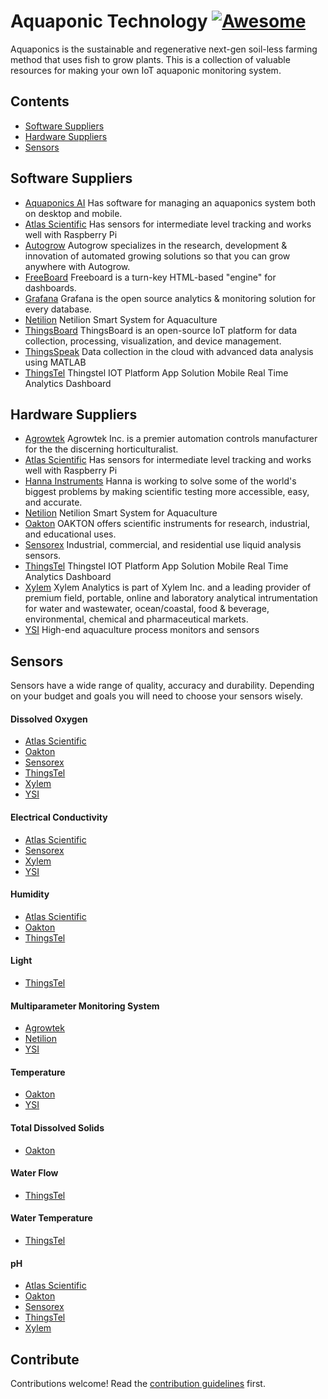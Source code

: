 # Aquaponic Technology [![Awesome](https://awesome.re/badge.svg)](https://awesome.re)

Aquaponics is the sustainable and regenerative next-gen soil-less farming method that uses fish to grow plants.  This is a collection of valuable resources for making your own IoT aquaponic monitoring system.

## Contents

- [Software Suppliers](#software-suppliers)
- [Hardware Suppliers](#hardware-suppliers)
- [Sensors](#sensors)

## Software Suppliers

- [Aquaponics AI](https://aquaponics.ai) Has software for managing an aquaponics system both on desktop and mobile.
- [Atlas Scientific](https://atlas-scientific.com) Has sensors for intermediate level tracking and works well with Raspberry Pi
- [Autogrow](https://autogrow.com/) Autogrow specializes in the research, development &amp; innovation of automated growing solutions so that you can grow anywhere with Autogrow.
- [FreeBoard](https://github.com/Freeboard/freeboard) Freeboard is a turn-key HTML-based "engine" for dashboards.
- [Grafana](https://grafana.com/) Grafana is the open source analytics & monitoring solution for every database.
- [Netilion](https://netilion.endress.com/smart-systems/aquaculture) Netilion Smart System for Aquaculture
- [ThingsBoard](https://github.com/thingsboard/thingsboard) ThingsBoard is an open-source IoT platform for data collection, processing, visualization, and device management.
- [ThingsSpeak](https://thingspeak.com/) Data collection in the cloud with advanced data analysis using MATLAB
- [ThingsTel](https://www.thingstel.com/) Thingstel IOT Platform App Solution Mobile Real Time Analytics Dashboard

## Hardware Suppliers

- [Agrowtek](https://www.agrowtek.com/) Agrowtek Inc. is a premier automation controls manufacturer for the the discerning horticulturalist.
- [Atlas Scientific](https://atlas-scientific.com) Has sensors for intermediate level tracking and works well with Raspberry Pi
- [Hanna Instruments](https://intl.hannainst.com/) Hanna is working to solve some of the world's biggest problems by making scientific testing more accessible, easy, and accurate.
- [Netilion](https://netilion.endress.com/smart-systems/aquaculture) Netilion Smart System for Aquaculture
- [Oakton](http://www.4oakton.com/) OAKTON offers scientific instruments for research, industrial, and educational uses.
- [Sensorex](https://sensorex.com/) Industrial, commercial, and residential use liquid analysis sensors.
- [ThingsTel](https://www.thingstel.com/) Thingstel IOT Platform App Solution Mobile Real Time Analytics Dashboard
- [Xylem](https://www.xylemanalytics.com/) Xylem Analytics is part of Xylem Inc. and a leading provider of premium field, portable, online and laboratory analytical intrumentation for water and wastewater, ocean/coastal, food & beverage, environmental, chemical and pharmaceutical markets.
- [YSI](https://www.ysi.com) High-end aquaculture process monitors and sensors

## Sensors

Sensors have a wide range of quality, accuracy and durability.  Depending on your budget and goals you will need to choose your sensors wisely.

#### Dissolved Oxygen

- [Atlas Scientific](https://atlas-scientific.com/dissolved-oxygen/)
- [Oakton](http://www.4oakton.com/proddetail.asp?parent=83&prod=307&value=detail)
- [Sensorex](https://sensorex.com/product/do6400-dissolved-oxygen-sensor/)
- [ThingsTel](https://www.thingstel.com/documents/DISSOLVED_OXYGEN.pdf)
- [Xylem](https://www.xylemanalytics.com/en/products/ph-orp-cond-do-meters-and-probes/oxygen-sensors)
- [YSI](https://www.ysi.com/Product/id-5562/5562-Polarographic-DO-Temperature-and-Conductivity-Cable)

#### Electrical Conductivity

- [Atlas Scientific](https://atlas-scientific.com/conductivity/)
- [Sensorex](https://sensorex.com/product/cs700-contacting-conductivity-sensor/)
- [Xylem](https://www.xylemanalytics.com/en/products/ph-orp-cond-do-meters-and-probes/conductivity-cells)
- [YSI](https://www.ysi.com/Product/id-5562/5562-Polarographic-DO-Temperature-and-Conductivity-Cable)

#### Humidity

- [Atlas Scientific](https://atlas-scientific.com/probes/ezo-hum-embedded-humidity-sensor/)
- [Oakton](http://www.4oakton.com/products.asp?parent=106&prod=107)
- [ThingsTel](https://www.thingstel.com/documents/TEMP_HUMIDITY_V2.pdf)

#### Light

- [ThingsTel](https://www.thingstel.com/documents/LIGHTSENSOR_V2.pdf)

#### Multiparameter Monitoring System

- [Agrowtek](https://www.agrowtek.com/index.php/products/sensors/hydro-sensors/sxh-ph-ec-temp-hydroponics-sensor-14-detail)
- [Netilion](https://netilion.endress.com/smart-systems/aquaculture/buy-smart-system-for-aquaculture)
- [YSI](https://www.ysi.com/5200A)

#### Temperature

- [Oakton](http://www.4oakton.com/products.asp?parent=93&prod=309)
- [YSI](https://www.ysi.com/Product/id-5562/5562-Polarographic-DO-Temperature-and-Conductivity-Cable)

#### Total Dissolved Solids

- [Oakton](http://www.4oakton.com/products.asp?parent=50&prod=56)

#### Water Flow

- [ThingsTel](https://www.thingstel.com/documents/WATER_FLOW.pdf)

#### Water Temperature

- [ThingsTel](https://www.thingstel.com/documents/WATER_TEMP_V2.pdf)

#### pH

- [Atlas Scientific](https://atlas-scientific.com/ph/)
- [Oakton](http://www.4oakton.com/products.asp?parent=1&prod=38)
- [Sensorex](https://sensorex.com/product/improved-s272cd-online-process-ph-sensor/)
- [ThingsTel](https://www.thingstel.com/documents/pH_SENSOR.pdf)
- [Xylem](https://www.xylemanalytics.com/en/products/ph-orp-cond-do-meters-and-probes/ph-electrodes)

## Contribute

Contributions welcome! Read the [contribution guidelines](contributing.md) first.
